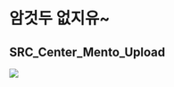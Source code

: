 # 암것두 없지유~

SRC_Center_Mento_Upload
-----
<img src="https://user-images.githubusercontent.com/98089603/178863032-14fa2ee7-55ee-4f24-97e8-0f50a933dc2d.gif">
